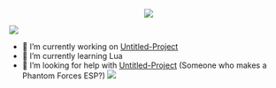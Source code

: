 <p align="center">
 <img src="[![Typing SVG](https://readme-typing-svg.herokuapp.com?font=Fira+Code&pause=1000&color=FFFFFF&width=435&lines=Stratxgy)](https://git.io/typing-svg)">
   
   ![](https://komarev.com/ghpvc/?username=Stratxgy&base=1000)
- 🔭 I’m currently working on [Untitled-Project](https://github.com/Stratxgy/Untitled-Project)
- 🌱 I’m currently learning Lua
- 🤔 I’m looking for help with [Untitled-Project](https://github.com/Stratxgy/Untitled-Project) (Someone who makes a Phantom Forces ESP?)
  ![](https://hit.yhype.me/github/profile?user_id=117533771)




